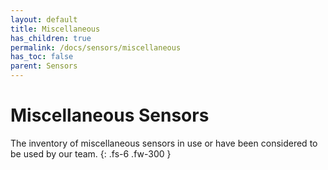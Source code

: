```yaml
---
layout: default
title: Miscellaneous
has_children: true
permalink: /docs/sensors/miscellaneous
has_toc: false
parent: Sensors
---
```


# Miscellaneous Sensors

The inventory of miscellaneous sensors in use or have been considered to be used by our team. 
{: .fs-6 .fw-300 }
